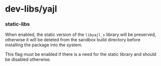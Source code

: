 # dev-libs/yajl

### static-libs
When enabled, the static version of the `libyajl_s` library will be preserved, otherwise it will be deleted from the sandbox build directory before installing the package into the system.

This flag must be enabled if there is a need for the static library and should be disabled otherwise.
